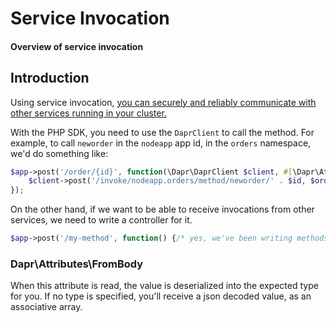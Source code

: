 # Service Invocation

#### Overview of service invocation

## Introduction

Using service
invocation, [you can securely and reliably communicate with other services running in your cluster.](https://docs.dapr.io/developing-applications/building-blocks/service-invocation/service-invocation-overview/)

With the PHP SDK, you need to use the `DaprClient` to call the method. For example, to call `neworder` in the `nodeapp`
app id, in the `orders` namespace, we'd do something like:

```php
$app->post('/order/{id}', function(\Dapr\DaprClient $client, #[\Dapr\Attributes\FromBody] Order $order, string $id) {
    $client->post('/invoke/nodeapp.orders/method/neworder/' . $id, $order);
});
```

On the other hand, if we want to be able to receive invocations from other services, we need to write a controller for
it.

```php
$app->post('/my-method', function() {/* yes, we've been writing methods this whole time */});
```

### Dapr\Attributes\FromBody

When this attribute is read, the value is deserialized into the expected type for you. If no type is specified, you'll
receive a json decoded value, as an associative array.
